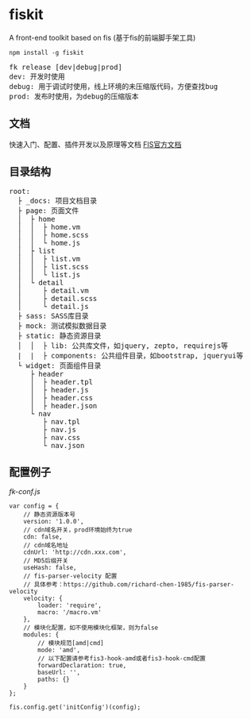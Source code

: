 # fiskit
A front-end toolkit based on fis (基于fis的前端脚手架工具)
```
npm install -g fiskit
```
<pre>
fk release [dev|debug|prod]
dev: 开发时使用
debug: 用于调试时使用，线上环境的未压缩版代码，方便查找bug
prod: 发布时使用，为debug的压缩版本
</pre>

## 文档

快速入门、配置、插件开发以及原理等文档 [FIS官方文档](http://fis.baidu.com/fis3/docs/beginning/intro.html)


## 目录结构
<pre>
root:
  ├ _docs: 项目文档目录
  ├ page: 页面文件
  │  ├ home
  │  │  ├ home.vm
  │  │  ├ home.scss
  │  │  └ home.js
  │  ├ list
  │  │  ├ list.vm
  │  │  ├ list.scss
  │  │  └ list.js
  │  └ detail
  │     ├ detail.vm
  │     ├ detail.scss
  │     └ detail.js
  ├ sass: SASS库目录
  ├ mock: 测试模拟数据目录
  ├ static: 静态资源目录
  │  │  ├ lib: 公共库文件，如jquery, zepto, requirejs等
  |  |  ├ components: 公共组件目录，如bootstrap, jqueryui等
  └ widget: 页面组件目录
     ├ header
     │  ├ header.tpl
     │  ├ header.js
     │  ├ header.css
     │  ├ header.json
     └ nav
        ├ nav.tpl
        ├ nav.js
        ├ nav.css
        └ nav.json
</pre>

## 配置例子

*fk-conf.js*

```
var config = {
	// 静态资源版本号
    version: '1.0.0',
    // cdn域名开关，prod环境始终为true
    cdn: false,
    // cdn域名地址
    cdnUrl: 'http://cdn.xxx.com',
    // MD5后缀开关
    useHash: false,
    // fis-parser-velocity 配置
    // 具体参考：https://github.com/richard-chen-1985/fis-parser-velocity
    velocity: {
        loader: 'require',
        macro: '/macro.vm'
    },
    // 模块化配置，如不使用模块化框架，则为false
    modules: {
        // 模块规范[amd|cmd]
        mode: 'amd',
        // 以下配置请参考fis3-hook-amd或者fis3-hook-cmd配置
        forwardDeclaration: true,
        baseUrl: '',
        paths: {}
    }
};

fis.config.get('initConfig')(config);
```
